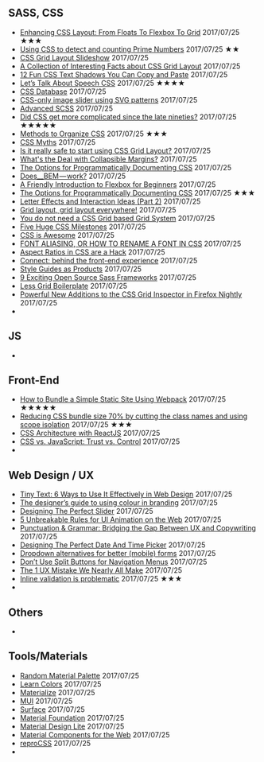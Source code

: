 ## SASS, CSS
 - [Enhancing CSS Layout: From Floats To Flexbox To Grid](https://www.smashingmagazine.com/2017/07/enhancing-css-layout-floats-flexbox-grid/) 2017/07/25 ★★★
 - [Using CSS to detect and counting Prime Numbers](https://github.com/xieranmaya/blog/issues/12) 2017/07/25 ★★
 - [CSS Grid Layout Slideshow](https://tympanus.net/codrops/2017/07/19/css-grid-layout-slideshow/) 2017/07/25
 - [A Collection of Interesting Facts about CSS Grid Layout](https://css-tricks.com/collection-interesting-facts-css-grid-layout/) 2017/07/25
 - [12 Fun CSS Text Shadows You Can Copy and Paste](https://designshack.net/articles/css/12-fun-css-text-shadows-you-can-copy-and-paste/) 2017/07/25
 - [Let’s Talk About Speech CSS](https://css-tricks.com/lets-talk-speech-css/) 2017/07/25 ★★★★
 - [CSS Database](https://jonathantneal.github.io/css-db/) 2017/07/25
 - [CSS-only image slider using SVG patterns](https://codepen.io/damianmuti/full/OgBWej/) 2017/07/25
 - [Advanced SCSS](https://gist.github.com/jareware/4738651) 2017/07/25
 - [Did CSS get more complicated since the late nineties?](https://hiddedevries.nl/en/blog/2017-07-03-did-css-get-more-complicated-since-the-late-nineties) 2017/07/25 ★★★★★
 - [Methods to Organize CSS](https://css-tricks.com/methods-organize-css/) 2017/07/25 ★★★
 - [CSS Myths](https://medium.com/surviving-css/css-myths-6b7c159795aa) 2017/07/25
 - [Is it really safe to start using CSS Grid Layout?](https://www.rachelandrew.co.uk/archives/2017/07/04/is-it-really-safe-to-start-using-css-grid-layout/) 2017/07/25
 - [What's the Deal with Collapsible Margins?](https://bitsofco.de/collapsible-margins/) 2017/07/25
 - [The Options for Programmatically Documenting CSS](https://css-tricks.com/options-programmatically-documenting-css/) 2017/07/25
 - [Does__BEM — work?](https://medium.com/@jackappleby/does-bem-work-945c523116c) 2017/07/25
 - [A Friendly Introduction to Flexbox for Beginners](https://www.sitepoint.com/flexbox-css-flexible-box-layout/) 2017/07/25
 - [The Options for Programmatically Documenting CSS](https://css-tricks.com/options-programmatically-documenting-css/) 2017/07/25 ★★★
 - [Letter Effects and Interaction Ideas (Part 2)](https://tympanus.net/codrops/2017/07/05/letter-effects-and-interaction-ideas-part-2/) 2017/07/25
 - [Grid layout, grid layout everywhere!](https://fettblog.eu/grid-concepts/) 2017/07/25
 - [You do not need a CSS Grid based Grid System](https://www.rachelandrew.co.uk/archives/2017/07/01/you-do-not-need-a-css-grid-based-grid-system/) 2017/07/25
 - [Five Huge CSS Milestones](http://mediatemple.net/blog/tips/five-huge-css-milestones/) 2017/07/25
 - [CSS is Awesome](https://css-tricks.com/css-is-awesome/) 2017/07/25
 - [FONT ALIASING, OR HOW TO RENAME A FONT IN CSS](https://www.zachleat.com/web/rename-font/) 2017/07/25
 - [Aspect Ratios in CSS are a Hack](https://www.bram.us/2017/06/16/aspect-ratios-in-css-are-a-hack/) 2017/07/25
 - [Connect: behind the front-end experience](https://stripe.com/blog/connect-front-end-experience) 2017/07/25
 - [Style Guides as Products](https://seesparkbox.com/foundry/style_guides_as_products) 2017/07/25
 - [9 Exciting Open Source Sass Frameworks](https://www.webdesignerdepot.com/2017/06/9-exciting-open-source-sass-frameworks/) 2017/07/25
 - [Less Grid Boilerplate](https://github.com/joeberthelot88/Less-Grid-Boilerplate) 2017/07/25
 - [Powerful New Additions to the CSS Grid Inspector in Firefox Nightly](https://hacks.mozilla.org/2017/06/new-css-grid-layout-panel-in-firefox-nightly/) 2017/07/25
 - 

## JS
 - []()

## Front-End
 - [How to Bundle a Simple Static Site Using Webpack](https://www.sitepoint.com/bundle-static-site-webpack/) 2017/07/25 ★★★★★
 - [Reducing CSS bundle size 70% by cutting the class names and using scope isolation](https://medium.freecodecamp.org/reducing-css-bundle-size-70-by-cutting-the-class-names-and-using-scope-isolation-625440de600b) 2017/07/25 ★★★
 - [CSS Architecture with ReactJS](https://cheesecakelabs.com/blog/css-architecture-reactjs/) 2017/07/25
 - [CSS vs. JavaScript: Trust vs. Control](https://christianheilmann.com/2017/06/21/css-vs-javascript-trust-vs-control/) 2017/07/25
 - 

## Web Design / UX
 - [Tiny Text: 6 Ways to Use It Effectively in Web Design](https://designshack.net/articles/typography/tiny-text-web-design/) 2017/07/25
 - [The designer’s guide to using colour in branding](http://www.creativebloq.com/features/the-designers-guide-to-using-colour-in-branding) 2017/07/25
 - [Designing The Perfect Slider](https://www.smashingmagazine.com/2017/07/designing-perfect-slider/) 2017/07/25
 - [5 Unbreakable Rules for UI Animation on the Web](https://www.webdesignerdepot.com/2017/07/5-unbreakable-rules-for-ui-animation-on-the-web/) 2017/07/25
 - [Punctuation & Grammar: Bridging the Gap Between UX and Copywriting](https://www.sitepoint.com/bridging-gap-between-ux-and-copywriting/) 2017/07/25
 - [Designing The Perfect Date And Time Picker](https://www.smashingmagazine.com/2017/07/designing-perfect-date-time-picker/) 2017/07/25
 - [Dropdown alternatives for better (mobile) forms](https://medium.com/@kollinz/dropdown-alternatives-for-better-mobile-forms-53e40d641b53) 2017/07/25
 - [Don’t Use Split Buttons for Navigation Menus](https://www.nngroup.com/articles/split-buttons-navigation/) 2017/07/25
 - [The 1 UX Mistake We Nearly All Make](https://www.webdesignerdepot.com/2017/07/the-1-ux-mistake-we-nearly-all-make/) 2017/07/25
 - [Inline validation is problematic](https://medium.com/simple-human/inline-validation-is-problematic-399dd01d436f) 2017/07/25 ★★★
 - 

## Others
 - []()

## Tools/Materials
 - [Random Material Palette](http://www.threebu.it/random-material-palette/) 2017/07/25
 - [Learn Colors](https://www.canva.com/colors/) 2017/07/25
 - [Materialize](http://materializecss.com/) 2017/07/25
 - [MUI](https://www.muicss.com/) 2017/07/25
 - [Surface](http://mildrenben.github.io/surface/) 2017/07/25
 - [Material Foundation](https://eucalyptuss.github.io/material-foundation/) 2017/07/25
 - [Material Design Lite](https://getmdl.io/) 2017/07/25
 - [Material Components for the Web](https://material.io/components/web/) 2017/07/25
 - [reproCSS](https://tomhodgins.github.io/reprocss/) 2017/07/25
 - 
